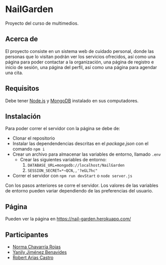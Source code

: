 # NailGarden
Proyecto del curso de multimedios.

## Acerca de
El proyecto consiste en un sistema web de cuidado personal, donde las personas que lo visitan podrán ver los servicios ofrecidos, así como una página para poder contactar a la organización, una página de registro e inicio de sesión, una página del perfil, así como una página para agendar una cita.

## Requisitos
Debe tener [Node.js](https://nodejs.org/en/download/) y [MongoDB](https://www.mongodb.com/try/download/community) instalado en sus computadores.

## Instalación
Para poder correr el servidor con la página se debe de:
* Clonar el repositorio
* Instalar las dependendencias descritas en el _package.json_ con el comando `npm i`
* Crear un archivo para almacenar las variables de entorno, llamado `.env`
  * Crear las siguientes variables de entorno:
      1. `DATABASE_URL=mongodb://localhost/NailGarden`
      2. `SESSION_SECRET=*~QCN,,'?eGL7hc"`
* Correr el servidor con `npm run devStart` o `node server.js`

Con los pasos anteriores se corre el servidor. Los valores de las variables de entorno pueden variar dependiendo de las preferencias del usuario.

## Página
Pueden ver la página en https://nail-garden.herokuapp.com/

## Participantes
* [Norma Chavarría Rojas](https://github.com/norma430)
* [Yanily Jiménez Benavides](https://github.com/yanily)
* [Robert Arias Castro](https://github.com/robert-arias)
